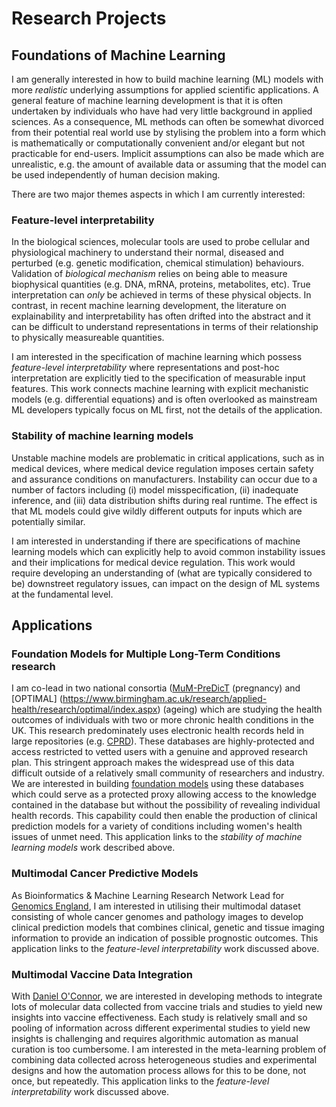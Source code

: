 # Research Projects

## Foundations of Machine Learning

I am generally interested in how to build machine learning (ML) models with more *realistic* underlying assumptions for applied scientific applications. A general feature of machine learning development is that it is often undertaken by individuals who have had very little background in applied sciences. As a consequence, ML methods can often be somewhat divorced from their potential real world use by stylising the problem into a form which is mathematically or computationally convenient and/or elegant but not practicable for end-users. Implicit assumptions can also be made which are unrealistic, e.g. the amount of available data or assuming that the model can be used independently of human decision making. 

There are two major themes aspects in which I am currently interested: 

### Feature-level interpretability

In the biological sciences, molecular tools are used to probe cellular and physiological machinery to understand their normal, diseased and perturbed (e.g. genetic modification, chemical stimulation) behaviours. Validation of *biological mechanism* relies on being able to measure biophysical quantities (e.g. DNA, mRNA, proteins, metabolites, etc). True interpretation can *only* be achieved in terms of these physical objects. In contrast, in recent machine learning development, the literature on explainability and interpretability has often drifted into the abstract and it can be difficult to understand representations in terms of their relationship to physically measureable quantities. 

I am interested in the specification of machine learning which possess *feature-level interpretability* where representations and post-hoc interpretation are explicitly tied to the specification of measurable input features. This work connects machine learning with explicit mechanistic models (e.g. differential equations) and is often overlooked as mainstream ML developers typically focus on ML first, not the details of the application.

### Stability of machine learning models

Unstable machine models are problematic in critical applications, such as in medical devices, where medical device regulation imposes certain safety and assurance conditions on manufacturers. Instability can occur due to a number of factors including (i) model misspecification, (ii) inadequate inference, and (iii) data distribution shifts during real runtime. The effect is that ML models could give wildly different outputs for inputs which are potentially similar. 

I am interested in understanding if there are specifications of machine learning models which can explicitly help to avoid common instability issues and their implications for medical device regulation. This work would require developing an understanding of (what are typically considered to be) downstreet regulatory issues, can impact on the design of ML systems at the fundamental level.

## Applications

### Foundation Models for Multiple Long-Term Conditions research

I am co-lead in two national consortia ([MuM-PreDicT](https://mumpredict.org/) (pregnancy) and [OPTIMAL] (https://www.birmingham.ac.uk/research/applied-health/research/optimal/index.aspx) (ageing) which are studying the health outcomes of individuals with two or more chronic health conditions in the UK. This research predominately uses electronic health records held in large repositories (e.g. [CPRD](https://cprd.com/)). These databases are highly-protected and access restricted to vetted users with a genuine and approved research plan. This stringent approach makes the widespread use of this data difficult outside of a relatively small community of researchers and industry. We are interested in building [foundation models](https://en.wikipedia.org/wiki/Foundation_models) using these databases which could serve as a protected proxy allowing access to the knowledge contained in the database but without the possibility of revealing individual health records. This capability could then enable the production of clinical prediction models for a variety of conditions including women's health issues of unmet need. This application links to the *stability of machine learning models* work described above.

### Multimodal Cancer Predictive Models

As Bioinformatics & Machine Learning Research Network Lead for [Genomics England](https://www.google.com/search?q=genomics+england&rlz=1C5CHFA_enGB984GB984&oq=genomics+england&gs_lcrp=EgZjaHJvbWUyCQgAEEUYORiABDIGCAEQIxgnMgkIAhAjGCcYigUyBwgDEAAYgAQyBggEEEUYPDIGCAUQRRg8MgYIBhBFGDwyBggHEEUYQagCALACAA&sourceid=chrome&ie=UTF-8), I am interested in utilising their multimodal dataset consisting of whole cancer genomes and pathology images to develop clinical prediction models that combines clinical, genetic and tissue imaging information to provide an indication of possible prognostic outcomes. This application links to the *feature-level interpretability* work discussed above.

### Multimodal Vaccine Data Integration

With [Daniel O'Connor](https://www.ovg.ox.ac.uk/team/daniel-oconnor), we are interested in developing methods to integrate lots of molecular data collected from vaccine trials and studies to yield new insights into vaccine effectiveness. Each study is relatively small and so pooling of information across different experimental studies to yield new insights is challenging and requires algorithmic automation as manual curation is too cumbersome. I am interested in the meta-learning problem of combining data collected across heterogeneous studies and experimental designs and how the automation process allows for this to be done, not once, but repeatedly. This application links to the *feature-level interpretability* work discussed above.
